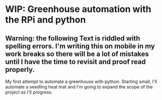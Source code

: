 # WIP: Greenhouse automation with the RPi and python
## Warning: the following Text is riddled with spelling errors. I'm writing this on mobile in my work breaks so there will be a lot of mistakes until I have the time to revisit and proof read properly.
My first attempt to automate a greenhouse with python. Starting small, I'll automate a seedling heat mat and I'm going to
expand the scope of the project as I'll progress.
